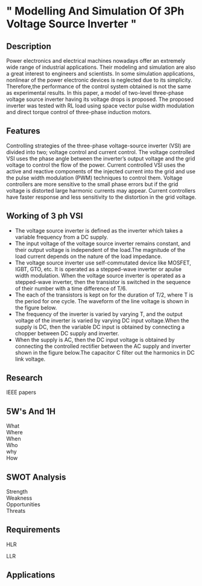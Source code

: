 # " Modelling And Simulation Of 3Ph Voltage Source Inverter "

##  Description

Power electronics and electrical machines nowadays offer an extremely wide range of industrial applications. Their modeling and simulation are also a great interest
to engineers and scientists. In some simulation applications, nonlinear of the power electronic devices is neglected due to its simplicity. Therefore,the performance of the control system obtained is not the same as experimental results. In this paper, a model of two-level three-phase voltage source inverter having its voltage drops is proposed. The proposed inverter was tested with RL load using space vector pulse width modulation and direct torque control of three-phase induction motors.

## Features

Controlling strategies of the three-phase voltage-source inverter (VSI) are divided into two; 
voltage control and current control. The voltage controlled VSI uses the phase angle between the inverter’s output voltage and the grid voltage to control the flow of the power. Current controlled VSI uses the active and reactive components of the injected current into the grid and use the pulse width modulation (PWM) techniques to control them. Voltage controllers are more sensitive to the small phase errors but if the grid voltage is distorted large harmonic currents may appear. Current controllers have faster response and less sensitivity to the distortion in the grid voltage.
  
## Working of 3 ph VSI

  * The voltage source inverter is defined as the inverter which takes a variable frequency from a DC supply. 
  * The input voltage of the voltage source inverter remains constant, and their output voltage is independent of the load.The magnitude of the load current depends on     the nature of the load impedance.
  * The voltage source inverter use self-commutated device like MOSFET, IGBT, GTO, etc. It is operated as a stepped-wave inverter or apulse width modulation. When the     voltage source inverter is operated as a stepped-wave inverter, then the transistor is switched in the sequence of their number with a time difference of T/6.
  * The each of the transistors is kept on for the duration of T/2, where T is the period for one cycle. The waveform of the line voltage is shown in the figure below.
  * The frequency of the inverter is varied by varying T, and the output voltage of the inverter is varied by varying DC input voltage.When the supply is DC, then the     variable DC input is obtained by connecting a chopper between DC supply and inverter.
  * When the supply is AC, then the DC input voltage is obtained by connecting the controlled rectifier between the AC supply and inverter shown in the figure             below.The capacitor C filter out the harmonics in DC link voltage.  
  
## Research
  IEEE papers
##  5W's And 1H
  What  
  Where  
  When   
  Who   
  why   
  How   
## SWOT Analysis
  Strength    
  Weakness   
  Opportunities   
  Threats  
## Requirements 
   HLR 
   
   LLR
   
## Applications  

